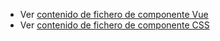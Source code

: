  - Ver [contenido de fichero de componente Vue](./zparagraph.vue)
 - Ver [contenido de fichero de componente CSS](./zparagraph.css)
